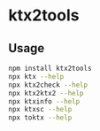 # ktx2tools

## Usage

```sh
npm install ktx2tools
npx ktx --help
npx ktx2check --help
npx ktx2ktx2 --help
npx ktxinfo --help
npx ktxsc --help
npx toktx --help
```
